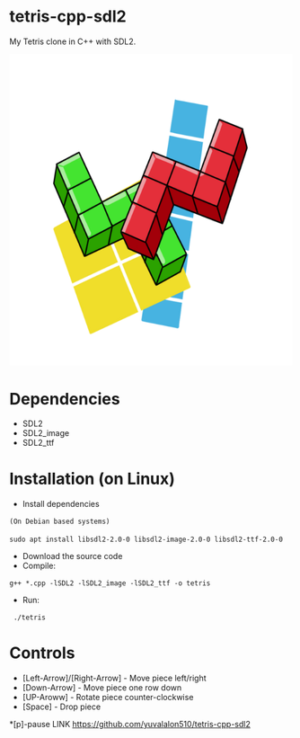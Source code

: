 # tetris-cpp-sdl2

My Tetris clone in C++ with SDL2.

![Screenshot](tetris.png)

# Dependencies
  * SDL2
  * SDL2_image
  * SDL2_ttf
 
# Installation (on Linux)
  * Install dependencies
  ```
  (On Debian based systems)
  
  sudo apt install libsdl2-2.0-0 libsdl2-image-2.0-0 libsdl2-ttf-2.0-0
  ```
  * Download the source code
  * Compile:
  ```
  g++ *.cpp -lSDL2 -lSDL2_image -lSDL2_ttf -o tetris
  ```
  * Run:
  ```
   ./tetris
  ```
  
# Controls
  * [Left-Arrow]/[Right-Arrow] - Move piece left/right
  * [Down-Arrow] - Move piece one row down
  * [UP-Aroww] - Rotate piece counter-clockwise
  * [Space] - Drop piece
  
  *[p]-pause
 LINK https://github.com/yuvalalon510/tetris-cpp-sdl2
